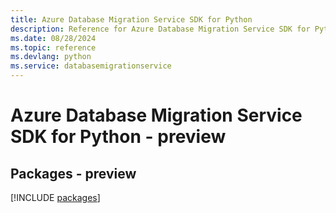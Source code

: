 ```yaml
---
title: Azure Database Migration Service SDK for Python
description: Reference for Azure Database Migration Service SDK for Python
ms.date: 08/28/2024
ms.topic: reference
ms.devlang: python
ms.service: databasemigrationservice
---
```

# Azure Database Migration Service SDK for Python - preview
## Packages - preview
[!INCLUDE [packages](database-migration-service-index.md)]
